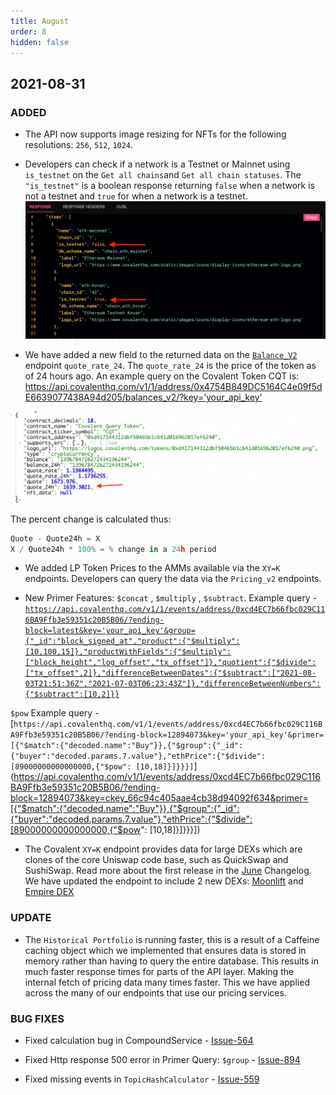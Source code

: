 ```yaml
---
title: August
order: 8
hidden: false
---
```


## 2021-08-31

### ADDED
- The API now supports image resizing for NFTs for the following resolutions: `256`, `512`, `1024`. 

- Developers can check if a network is a Testnet or Mainnet using `is_testnet` on the `Get all chains`and `Get all chain statuses`. The `"is_testnet"` is a boolean response returning `false` when a network is not a testnet and `true` for when a network is a testnet. 
![image](./images/is_testnet.png)


- We have added a new field to the returned data on the [`Balance_V2`](https://www.covalenthq.com/docs/api/#get-/v1/{chain_id}/address/{address}/balances_v2/) endpoint `quote_rate_24`. The `quote_rate_24` is the price of the token as of 24 hours ago. An example query on the Covalent Token CQT is: 
https://api.covalenthq.com/v1/1/address/0x4754B849DC5164C4e09f5dE6639077438A94d205/balances_v2/?key=’your_api_key’

![image](./images/quote_rate.png)

The percent change is calculated thus:
```javascript
Quote - Quote24h = X
X / Quote24h * 100% = % change in a 24h period
```
- We added LP Token Prices to the AMMs available via the `XY=K` endpoints. Developers can query the data via the `Pricing_v2` endpoints. 

- New Primer Features:  `$concat` , `$multiply` , `$subtract`. Example query -
[`https://api.covalenthq.com/v1/1/events/address/0xcd4EC7b66fbc029C116BA9Ffb3e59351c20B5B06/?ending-block=latest&key='your_api_key'&group={"_id":"block_signed_at","product":{"$multiply":[10,100,15]},"productWithFields":{"$multiply":["block_height","log_offset","tx_offset"]},"quotient":{"$divide":["tx_offset",2]},"differenceBetweenDates":{"$subtract":["2021-08-03T21:51:36Z","2021-07-03T06:23:43Z"]},"differenceBetweenNumbers":{"$subtract":[10,2]}}`](https://api.covalenthq.com/v1/1/events/address/0xcd4EC7b66fbc029C116BA9Ffb3e59351c20B5B06/?ending-block=latest&key=ckey_66c94c405aae4cb38d94092f634&group={"_id":"block_signed_at","product":{"$multiply":[10,100,15]},"productWithFields":{"$multiply":["block_height","log_offset","tx_offset"]},"quotient":{"$divide":["tx_offset",2]},"differenceBetweenDates":{"$subtract":["2021-08-03T21:51:36Z","2021-07-03T06:23:43Z"]},"differenceBetweenNumbers":{"$subtract":[10,2]}})

`$pow` Example query - [`https://api.covalenthq.com/v1/1/events/address/0xcd4EC7b66fbc029C116BA9Ffb3e59351c20B5B06/?ending-block=12894073&key='your_api_key'&primer=[{"$match":{"decoded.name":"Buy"}},{"$group":{"_id":{"buyer":"decoded.params.7.value"},"ethPrice":{"$divide":[89000000000000000,{"$pow": [10,18]}]}}}]`](https://api.covalenthq.com/v1/1/events/address/0xcd4EC7b66fbc029C116BA9Ffb3e59351c20B5B06/?ending-block=12894073&key=ckey_66c94c405aae4cb38d94092f634&primer=[{"$match":{"decoded.name":"Buy"}},{"$group":{"_id":{"buyer":"decoded.params.7.value"},"ethPrice":{"$divide":[89000000000000000,{"$pow": [10,18]}]}}}])


- The Covalent `XY=K` endpoint provides data for large DEXs which are clones of the core Uniswap code base, such as QuickSwap and SushiSwap. Read more about the first release in the [June](./june) Changelog. We have updated the endpoint to include 2 new DEXs:
[Moonlift](https://dex.moonlift.io/#/swap) and [Empire DEX](https://bsc.empiredex.org/#/swap)


### UPDATE
- The `Historical Portfolio` is running faster, this is a result of a Caffeine caching object which we implemented that ensures data is stored in memory rather than having to query the entire database. This results in much faster response times for parts of the API layer. Making the internal fetch of pricing data many times faster. This we have applied across the many of our endpoints that use our pricing services.

### BUG FIXES 

- Fixed calculation bug in CompoundService - [Issue-564]((https://github.com/covalenthq/scout/issues/564))

- Fixed Http response 500 error in Primer Query: `$group` - [Issue-894](https://github.com/covalenthq/scout/issues/894)

- Fixed missing events in `TopicHashCalculator` - [Issue-559](https://github.com/covalenthq/scout/issues/559) 
